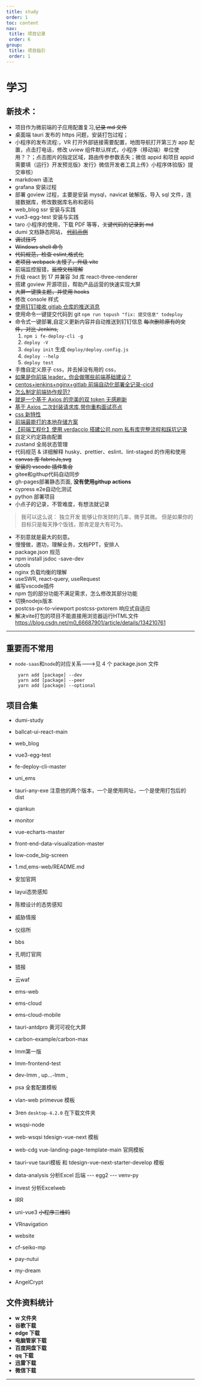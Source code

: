 ```yaml
---
title: study
order: 1
toc: content
nav:
 title: 项目记录
 order: 6
group:
 title: 项目指引
 order: 1
---
```


# 学习

## 新技术：

- 项目作为微前端的子应用配置复习,~~记录 md 文件~~
- 桌面端 tauri 发布的 https 问题，安装打包过程；
- 小程序的发布流程:，VR 打开外部链接需要配置，地图导航打开第三方 app 配置，点击打电话，修改 uview 组件默认样式，小程序（移动端）单位使用？？；点击图片的指定区域，路由传参参数丢失；微信 appid 和项目 appid 需要填（运行》开发预览版》发行》微信开发者工具上传》小程序体验版》提交审核）
- markdown 语法
- grafana 安装过程
- 部署 goview 过程，主要是安装 mysql，navicat 破解版，导入 sql 文件，连接数据库，修改数据库名称和密码
- web_blog ssr 安装与实践
- vue3-egg-test 安装与实践
- taro 小程序的使用，下载 PDF 等等，~~关键代码的记录到 md~~
- dumi 文档静态网站， ~~[代码示例][3]~~
- ~~调试技巧~~
- ~~Windows shell 命令~~
- ~~代码规范，检查 eslint,格式化~~
- ~~老项目 webpack 太慢了，升级 vite~~
- 前端监控报错，~~监控文档理解~~
- 升级 react 到 17 并兼容 3d 库 react-three-renderer
- 搭建 goview 开源项目，帮助产品运营的快速实现大屏
- ~~大屏一键换主题，并使用 hooks~~
- 修改 console 样式
- [使用钉钉接收 gitlab 仓库的推送消息][10]
- 使用命令一键提交代码到 git `npm run topush "fix: 提交信息" todeploy`
- 命令式一键部署,自定义更新内容并自动推送到钉钉信息 ~~每次删除原有的文件，对比 Jenkins,~~
  1. `npm i fe-deploy-cli -g`
  2. `deploy -V`
  3. `deploy init` 生成 `deploy/deploy.config.js`
  4. `deploy --help`
  5. `deploy test`
- 手撸自定义原子 css，并去掉没有用的 css，
- [如果是你前端 leader，你会做哪些前端基础建设？][1]
- [centos+jenkins+nginx+gitlab 前端自动化部署全记录-cicd][2]
- [怎么制定前端协作规范?][4]
- [就是一个基于 Axios 的完美的双 token 无感刷新][5]
- [基于 Axios 二次封装请求库,带你重构面试亮点][7]
- [css 新特性][6]
- [前端最能打的本地存储方案][8]
- [【前端工程化】使用 verdaccio 搭建公司 npm 私有库完整流程和踩坑记录][9]
- 自定义约定路由配置
- zustand 全局状态管理
- 代码规范 & 详细解释 husky、prettier、eslint、lint-staged 的作用和使用
- ~~canvas 库 fabricJs,svg~~
- ~~安装的 vscode 插件集合~~
- gitee和githup代码自动同步
- gh-pages部署静态页面, **没有使用githup actions**
- cypress e2e自动化测试
- python 部署项目
- 小点子的记录，不管难度，有想法就记录
> 我可以这么说：
独立开发 能够让你发财的几率，微乎其微。
但是如果你的目标只是每天挣个饭钱，那肯定是大有可为。
- 不刻意就是最大的刻意。
- 慢慢做，邀功，理解业务，文档PPT，安排人
- package.json 规范
- npm install jsdoc -save-dev
- utools
- nginx 负载均衡的理解
- useSWR, react-query, useRequest
- 编写vscode插件
- npm 包的部分功能不满足需求，怎么修改其部分功能
- 切换nodejs版本
- postcss-px-to-viewport postcss-pxtorem 响应式自适应
- 解决vite打包的项目不能直接用浏览器运行HTML文件 https://blog.csdn.net/m0_66687901/article/details/134210761
---

## 重要而不常用

- `node-saas`和`node`的对应关系--->见 4 个 package.json 文件
  ```
   yarn add [package] --dev
   yarn add [package] --peer
   yarn add [package] --optional
  ```

## 项目合集

- dumi-study
- ballcat-ui-react-main
- web_blog
- vue3-egg-test
- fe-deploy-cli-master
- uni_ems
- tauri-any-exe 注意他的两个版本，一个是使用网址，一个是使用打包后的dist
- qiankun
- monitor
- vue-echarts-master
- front-end-data-visualization-master
- low-code_big-screen
- 1.md,ems-web/README.md

- 安加官网
- layui态势感知
- 陈橙设计的态势感知
- 威胁情报
- 仪综所
- bbs
- 孔明灯官网
- 猎报
- 云waf

- ems-web
- ems-cloud
- ems-cloud-mobile
- tauri-antdpro 黄河可视化大屏
- carbon-example/carbon-max
- lmm第一版
- lmm-frontend-test
- dev-lmm , up...-lmm ,
- psa 全套配置模板
- vlan-web primevue 模板
- 3ren `desktop-4.2.0` 在下载文件夹
- wsqsi-node
- web-wsqsi tdesign-vue-next 模板
- web-cdg vue-landing-page-template-main 官网模板
- tauri-vue tauri模板 和 tdesign-vue-next-starter-develop 模板
- data-analysis 分析Excel 后端
--- egg2
--- venv-py
- invest 分析Excelweb
- IRR


- uni-vue3 ~~小程序二维码~~
- VRnavigation
- website
- cf-seiko-mp
- pay-nutui
- my-dream
- AngelCrypt
## 文件资料统计

- **w 文件夹**
- **谷歌下载**
- **edge 下载**
- **电脑管家下载**
- **百度网盘下载**
- **qq 下载**
- **迅雷下载**
- **微信下载**

---

[1]: https://mp.weixin.qq.com/s?__biz=Mzk0NTI2NDgxNQ==&mid=2247489116&idx=1&sn=27b32cab7912fe837dc4d6502dcc6a10&chksm=c319579cf46ede8a362bce85189c5f58525385c28bfe1ffe9bb4fc433f13ca754b4e93b85eab#rd '基础建设'
[2]: https://mp.weixin.qq.com/s?__biz=Mzk0NTI2NDgxNQ==&mid=2247483730&idx=1&sn=5298f4841241767ca427bef4137b1680&chksm=c3194092f46ec9841051f2c5ea52688db07a50def205e997a6a6b0c1cf1b3c8517267857a156#rd '自动化部署'
[3]: https://juejin.cn/post/7222804347830206525#heading-32 'dumi 代码示例'
[4]: https://mp.weixin.qq.com/s?__biz=Mzk0NTI2NDgxNQ==&mid=2247485514&idx=1&sn=3d2237f19081576b4b36da7df29d47e6&chksm=c319498af46ec09c5c28eb60c914c1167e362e4f4fd5e55d4f64e7eb5b8c4fca5ff56a6952b2#rd '协作规范'
[5]: https://mp.weixin.qq.com/s?__biz=Mzg5ODA5NTM1Mw==&mid=2247501075&idx=1&sn=f7a81ef54e9a75b52a310b2e54043712&chksm=c0654485f712cd932e9cd949d1e37bd44672ed17b7d70f68cad74d35913c6969e8797886bd44&mpshare=1&scene=24&srcid=082685uAmWg5qCboKPD1qfzh&sharer_sharetime=1693050648436&sharer_shareid=d0b6f47fad4bd7c2e575b22646a6eb1a#rd '基于Axios的完美的双token无感刷新'
[6]: https://mp.weixin.qq.com/s?__biz=MzA5MjQwMzQyNw==&mid=2650767684&idx=1&sn=4c08a97c082e15e6ae59ed9e2a5d6df0&chksm=886682c8bf110bde0997454a59115e7454133aeda8ee2af023f27afa587ad2ee1bf8ecd8642d&mpshare=1&scene=24&srcid=0827lLuOtNKbcLqXK3mP2RVl&sharer_sharetime=1693151494348&sharer_shareid=d0b6f47fad4bd7c2e575b22646a6eb1a#rd 'css新特性'
[7]: https://juejin.cn/post/7266308603938062391?searchId=20230920103646EAE35E6F327D2A799574#heading-9 '基于Axios二次封装请求库'
[8]: https://mp.weixin.qq.com/s/FVpa-8izlbwha063ZeN3TA '前端最能打的本地存储方案'
[9]: https://juejin.cn/post/7096701542408912933 '【前端工程化】使用verdaccio搭建公司npm私有库完整流程和踩坑记录'
[10]: https://www.codenong.com/cs109489923/ '使用钉钉接收gitlab仓库的推送消息'
